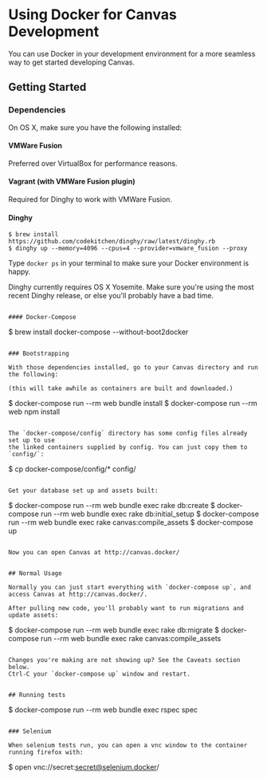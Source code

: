 # Using Docker for Canvas Development

You can use Docker in your development environment for a more seamless
way to get started developing Canvas.

## Getting Started

### Dependencies

On OS X, make sure you have the following installed:

#### VMWare Fusion

Preferred over VirtualBox for performance reasons.

#### Vagrant (with VMWare Fusion plugin)

Required for Dinghy to work with VMWare Fusion.

#### Dinghy

```
$ brew install https://github.com/codekitchen/dinghy/raw/latest/dinghy.rb
$ dinghy up --memory=4096 --cpus=4 --provider=vmware_fusion --proxy
```

Type `docker ps` in your terminal to make sure your Docker environment
is happy.

Dinghy currently requires OS X Yosemite. Make sure you're using the most recent
Dinghy release, or else you'll probably have a bad time.
```

#### Docker-Compose

```
$ brew install docker-compose --without-boot2docker
```

### Bootstrapping

With those dependencies installed, go to your Canvas directory and run
the following:

(this will take awhile as containers are built and downloaded.)

```
$ docker-compose run --rm web bundle install
$ docker-compose run --rm web npm install
```

The `docker-compose/config` directory has some config files already set up to use
the linked containers supplied by config. You can just copy them to
`config/`:

```
$ cp docker-compose/config/* config/
```

Get your database set up and assets built:

```
$ docker-compose run --rm web bundle exec rake db:create
$ docker-compose run --rm web bundle exec rake db:initial_setup
$ docker-compose run --rm web bundle exec rake canvas:compile_assets
$ docker-compose up
```

Now you can open Canvas at http://canvas.docker/


## Normal Usage

Normally you can just start everything with `docker-compose up`, and
access Canvas at http://canvas.docker/.

After pulling new code, you'll probably want to run migrations and
update assets:

```
$ docker-compose run --rm web bundle exec rake db:migrate
$ docker-compose run --rm web bundle exec rake canvas:compile_assets
```

Changes you're making are not showing up? See the Caveats section below.
Ctrl-C your `docker-compose up` window and restart.


## Running tests

```
$ docker-compose run --rm web bundle exec rspec spec
```

### Selenium

When selenium tests run, you can open a vnc window to the container
running firefox with:

```
$ open vnc://secret:secret@selenium.docker/
```
